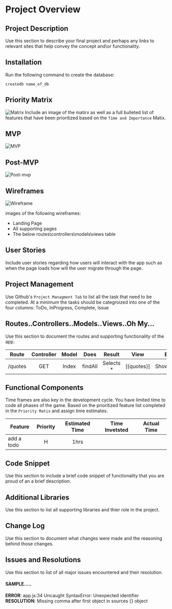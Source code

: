 # Project Overview

## Project Description

Use this section to describe your final project and perhaps any links to relevant sites that help convey the concept and\or functionality.

## Installation

Run the following command to create the database:

```
createdb name_of_db
```

## Priority Matrix
![Matrix](https://github.com/sshakya01/bucketlist/blob/master/MVPwireframe/Project2_timepriority_matrix.jpg)
Include an image of the matirx as well as a full bulleted list of features that have been prioritized based on the `Time and Importance` Matix.  

## MVP 

![MVP](https://github.com/sshakya01/bucketlist/blob/master/MVPwireframe/Project2_MVP.jpg)

## Post-MVP

![Post-mvp](https://github.com/sshakya01/bucketlist/blob/master/MVPwireframe/Project2_postMVP.jpg)
## Wireframes
![Wireframe](https://github.com/sshakya01/bucketlist/blob/master/MVPwireframe/Project2_wireframe.jpg)

images of the following wireframes:

- Landing Page
- All supporting pages
- The below routes\controllers\models\views table



## User Stories

Include user stories regarding how users will interact with the app such as when the page loads how will the user migrate through the page.  

## Project Management

Use Github's `Project Managment Tab`  to list all the task that need to be completed.  At a minimum the tasks should be categroized into one of the four columns:  ToDo, InProgress, Complete, Issue

## Routes..Controllers..Models..Views..Oh My...

Use this section to document the routes and supporting functionality of the app. 

| Route | Controller | Model | Does | Result | View | Exits |
| --- | :---: |  :---: | :---: | :---: | :---: | :---: |
| /quotes | GET | Index | findAll | Selects *  | [{quotes}] | ShowQuotes | redirect(/quotes) 

## Functional Components

Time frames are also key in the development cycle.  You have limited time to code all phases of the game.  Based on the prioritized feature list completed in the `Priority Matix` and assign time estimates.  

| Feature | Priority | Estimated Time | Time Invetsted | Actual Time |
| --- | :---: |  :---: | :---: | :---: |
| add a todo | H | 1hrs |  |  |

## Code Snippet

Use this section to include a brief code snippet of functionality that you are proud of an a brief description.  

## Additional Libraries
 Use this section to list all supporting libraries and thier role in the project. 

## Change Log
 Use this section to document what changes were made and the reasoning behind those changes.  

## Issues and Resolutions
 Use this section to list of all major issues encountered and their resolution.

#### SAMPLE.....
**ERROR**: app.js:34 Uncaught SyntaxError: Unexpected identifier                                
**RESOLUTION**: Missing comma after first object in sources {} object
